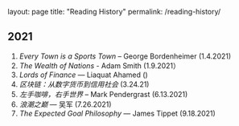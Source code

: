 
layout: page
title: "Reading History"
permalink: /reading-history/


## 2021

1. _Every Town is a Sports Town_ – George Bordenheimer (1.4.2021)
2. _The Wealth of Nations_ - Adam Smith (1.9.2021）
3. _Lords of Finance_ — Liaquat Ahamed ()
4. _区块链：从数字货币到信用社会_ (3.24.21)
5. _左手咖啡，右手世界_ – Mark Pendergrast (6.13.2021)
6. _浪潮之巅_ — 吴军 (7.26.2021)
7. _The Expected Goal Philosophy_ — James Tippet (9.18.2021)


